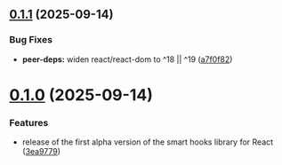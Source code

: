 ## [0.1.1](https://github.com/webeach/react-hooks/compare/v0.1.0...v0.1.1) (2025-09-14)


### Bug Fixes

* **peer-deps:** widen react/react-dom to ^18 || ^19 ([a7f0f82](https://github.com/webeach/react-hooks/commit/a7f0f82ecc74e81506bb5741d4455da1abf73c71))

# [0.1.0](https://github.com/webeach/react-hooks/compare/v0.0.0...v0.1.0) (2025-09-14)


### Features

* release of the first alpha version of the smart hooks library for React ([3ea9779](https://github.com/webeach/react-hooks/commit/3ea97794776279817adbef6ff8fa588d08be48f9))

